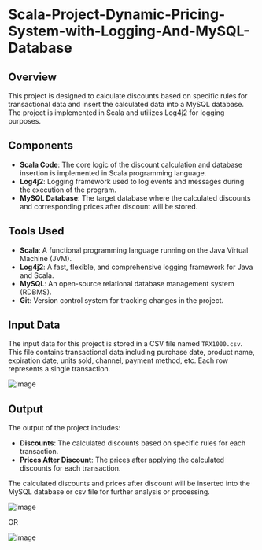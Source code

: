 # Scala-Project-Dynamic-Pricing-System-with-Logging-And-MySQL-Database

## Overview

This project is designed to calculate discounts based on specific rules for transactional data and insert the calculated data into a MySQL database. The project is implemented in Scala and utilizes Log4j2 for logging purposes.

## Components

- **Scala Code**: The core logic of the discount calculation and database insertion is implemented in Scala programming language.
- **Log4j2**: Logging framework used to log events and messages during the execution of the program.
- **MySQL Database**: The target database where the calculated discounts and corresponding prices after discount will be stored.

## Tools Used

- **Scala**: A functional programming language running on the Java Virtual Machine (JVM).
- **Log4j2**: A fast, flexible, and comprehensive logging framework for Java and Scala.
- **MySQL**: An open-source relational database management system (RDBMS).
- **Git**: Version control system for tracking changes in the project.

## Input Data

The input data for this project is stored in a CSV file named `TRX1000.csv`. This file contains transactional data including purchase date, product name, expiration date, units sold, channel, payment method, etc. Each row represents a single transaction.

![image](https://github.com/Mostafa2096/Scala-Project-Dynamic-Pricing-System-with-Logging-And-MySQL-Database/assets/106194954/f2675819-8f89-4e5a-a2c9-d7d31ee43fde)


## Output

The output of the project includes:

- **Discounts**: The calculated discounts based on specific rules for each transaction.
- **Prices After Discount**: The prices after applying the calculated discounts for each transaction.

The calculated discounts and prices after discount will be inserted into the MySQL database or csv file for further analysis or processing.

![image](https://github.com/Mostafa2096/Scala-Project-Dynamic-Pricing-System-with-Logging-And-MySQL-Database/assets/106194954/493074cc-b886-46e8-8b3b-01aba423c184)

OR

![image](https://github.com/Mostafa2096/Scala-Project-Dynamic-Pricing-System-with-Logging-And-MySQL-Database/assets/106194954/acdfd0a6-bf5f-4d95-8830-895b8dca467a)
